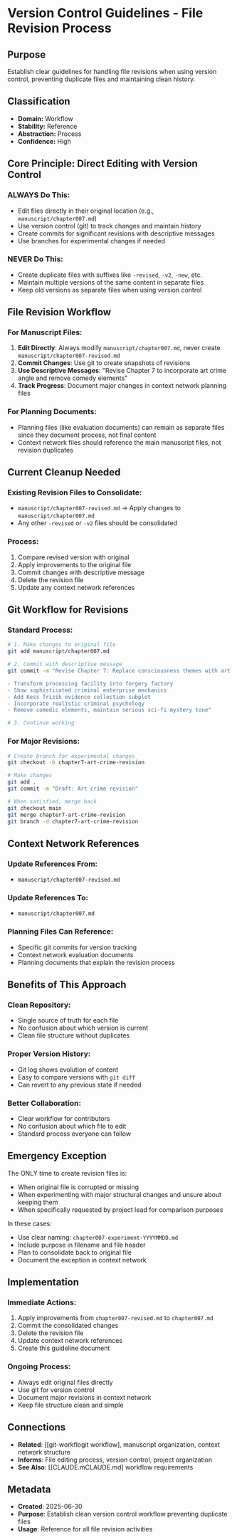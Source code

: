# Version Control Guidelines - File Revision Process

## Purpose
Establish clear guidelines for handling file revisions when using version control, preventing duplicate files and maintaining clean history.

## Classification
- **Domain:** Workflow
- **Stability:** Reference
- **Abstraction:** Process
- **Confidence:** High

## Core Principle: Direct Editing with Version Control

### ALWAYS Do This:
- Edit files directly in their original location (e.g., `manuscript/chapter007.md`)
- Use version control (git) to track changes and maintain history
- Create commits for significant revisions with descriptive messages
- Use branches for experimental changes if needed

### NEVER Do This:
- Create duplicate files with suffixes like `-revised`, `-v2`, `-new`, etc.
- Maintain multiple versions of the same content in separate files
- Keep old versions as separate files when using version control

## File Revision Workflow

### For Manuscript Files:
1. **Edit Directly**: Always modify `manuscript/chapter007.md`, never create `manuscript/chapter007-revised.md`
2. **Commit Changes**: Use git to create snapshots of revisions
3. **Use Descriptive Messages**: "Revise Chapter 7 to incorporate art crime angle and remove comedy elements"
4. **Track Progress**: Document major changes in context network planning files

### For Planning Documents:
- Planning files (like evaluation documents) can remain as separate files since they document process, not final content
- Context network files should reference the main manuscript files, not revision duplicates

## Current Cleanup Needed

### Existing Revision Files to Consolidate:
- `manuscript/chapter007-revised.md` → Apply changes to `manuscript/chapter007.md`
- Any other `-revised` or `-v2` files should be consolidated

### Process:
1. Compare revised version with original
2. Apply improvements to the original file
3. Commit changes with descriptive message
4. Delete the revision file
5. Update any context network references

## Git Workflow for Revisions

### Standard Process:
```bash
# 1. Make changes to original file
git add manuscript/chapter007.md

# 2. Commit with descriptive message
git commit -m "Revise Chapter 7: Replace consciousness themes with art crime/money laundering focus

- Transform processing facility into forgery factory
- Show sophisticated criminal enterprise mechanics
- Add Kess Trizik evidence collection subplot
- Incorporate realistic criminal psychology
- Remove comedic elements, maintain serious sci-fi mystery tone"

# 3. Continue working
```

### For Major Revisions:
```bash
# Create branch for experimental changes
git checkout -b chapter7-art-crime-revision

# Make changes
git add .
git commit -m "Draft: Art crime revision"

# When satisfied, merge back
git checkout main
git merge chapter7-art-crime-revision
git branch -d chapter7-art-crime-revision
```

## Context Network References

### Update References From:
- `manuscript/chapter007-revised.md`

### Update References To:
- `manuscript/chapter007.md`

### Planning Files Can Reference:
- Specific git commits for version tracking
- Context network evaluation documents
- Planning documents that explain the revision process

## Benefits of This Approach

### Clean Repository:
- Single source of truth for each file
- No confusion about which version is current
- Clean file structure without duplicates

### Proper Version History:
- Git log shows evolution of content
- Easy to compare versions with `git diff`
- Can revert to any previous state if needed

### Better Collaboration:
- Clear workflow for contributors
- No confusion about which file to edit
- Standard process everyone can follow

## Emergency Exception

The ONLY time to create revision files is:
- When original file is corrupted or missing
- When experimenting with major structural changes and unsure about keeping them
- When specifically requested by project lead for comparison purposes

In these cases:
- Use clear naming: `chapter007-experiment-YYYYMMDD.md`
- Include purpose in filename and file header
- Plan to consolidate back to original file
- Document the exception in context network

## Implementation

### Immediate Actions:
1. Apply improvements from `chapter007-revised.md` to `chapter007.md`
2. Commit the consolidated changes
3. Delete the revision file
4. Update context network references
5. Create this guideline document

### Ongoing Process:
- Always edit original files directly
- Use git for version control
- Document major revisions in context network
- Keep file structure clean and simple

## Connections
- **Related**: [[git-workflogit workflow], manuscript organization, context network structure
- **Informs**: File editing process, version control, project organization
- **See Also**: [[CLAUDE.mCLAUDE.md] workflow requirements

## Metadata
- **Created**: 2025-06-30
- **Purpose**: Establish clean version control workflow preventing duplicate files
- **Usage**: Reference for all file revision activities